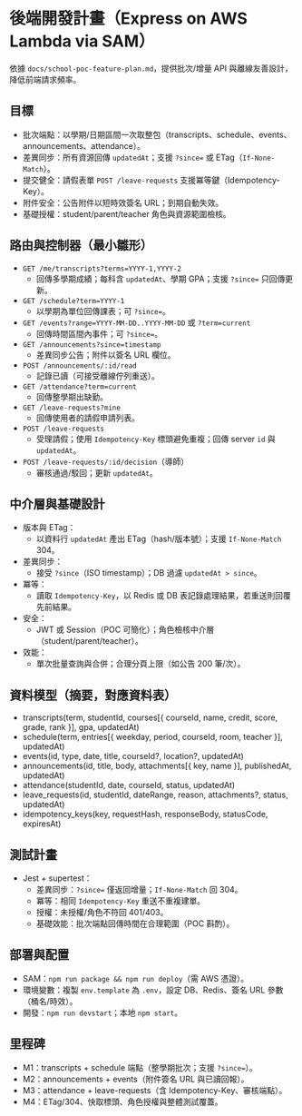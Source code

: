 # 後端開發計畫（Express on AWS Lambda via SAM）

依據 `docs/school-poc-feature-plan.md`，提供批次/增量 API 與離線友善設計，降低前端請求頻率。

## 目標
- 批次端點：以學期/日期區間一次取整包（transcripts、schedule、events、announcements、attendance）。
- 差異同步：所有資源回傳 `updatedAt`；支援 `?since=` 或 ETag（`If-None-Match`）。
- 提交健全：請假表單 `POST /leave-requests` 支援冪等鍵（Idempotency-Key）。
- 附件安全：公告附件以短時效簽名 URL；到期自動失效。
- 基礎授權：student/parent/teacher 角色與資源範圍檢核。

## 路由與控制器（最小雛形）
- `GET /me/transcripts?terms=YYYY-1,YYYY-2`
  - 回傳多學期成績；每科含 `updatedAt`、學期 GPA；支援 `?since=` 只回傳更新。
- `GET /schedule?term=YYYY-1`
  - 以學期為單位回傳課表；可 `?since=`。
- `GET /events?range=YYYY-MM-DD..YYYY-MM-DD` 或 `?term=current`
  - 回傳時間區間內事件；可 `?since=`。
- `GET /announcements?since=timestamp`
  - 差異同步公告；附件以簽名 URL 欄位。
- `POST /announcements/:id/read`
  - 記錄已讀（可接受離線佇列重送）。
- `GET /attendance?term=current`
  - 回傳整學期出缺勤。
- `GET /leave-requests?mine`
  - 回傳使用者的請假申請列表。
- `POST /leave-requests`
  - 受理請假；使用 `Idempotency-Key` 標頭避免重複；回傳 server `id` 與 `updatedAt`。
- `POST /leave-requests/:id/decision`（導師）
  - 審核通過/駁回；更新 `updatedAt`。

## 中介層與基礎設計
- 版本與 ETag：
  - 以資料行 `updatedAt` 產出 ETag（hash/版本號）；支援 `If-None-Match` 304。
- 差異同步：
  - 接受 `?since`（ISO timestamp）；DB 過濾 `updatedAt > since`。
- 冪等：
  - 讀取 `Idempotency-Key`，以 Redis 或 DB 表記錄處理結果，若重送則回覆先前結果。
- 安全：
  - JWT 或 Session（POC 可簡化）；角色檢核中介層（student/parent/teacher）。
- 效能：
  - 單次批量查詢與合併；合理分頁上限（如公告 200 筆/次）。

## 資料模型（摘要，對應資料表）
- transcripts(term, studentId, courses[{ courseId, name, credit, score, grade, rank }], gpa, updatedAt)
- schedule(term, entries[{ weekday, period, courseId, room, teacher }], updatedAt)
- events(id, type, date, title, courseId?, location?, updatedAt)
- announcements(id, title, body, attachments[{ key, name }], publishedAt, updatedAt)
- attendance(studentId, date, courseId, status, updatedAt)
- leave_requests(id, studentId, dateRange, reason, attachments?, status, updatedAt)
- idempotency_keys(key, requestHash, responseBody, statusCode, expiresAt)

## 測試計畫
- Jest + supertest：
  - 差異同步：`?since=` 僅返回增量；`If-None-Match` 回 304。
  - 冪等：相同 `Idempotency-Key` 重送不重複建單。
  - 授權：未授權/角色不符回 401/403。
  - 基礎效能：批次端點回傳時間在合理範圍（POC 斟酌）。

## 部署與配置
- SAM：`npm run package && npm run deploy`（需 AWS 憑證）。
- 環境變數：複製 `env.template` 為 `.env`，設定 DB、Redis、簽名 URL 參數（桶名/時效）。
- 開發：`npm run devstart`；本地 `npm start`。

## 里程碑
- M1：transcripts + schedule 端點（整學期批次；支援 `?since=`）。
- M2：announcements + events（附件簽名 URL 與已讀回報）。
- M3：attendance + leave-requests（含 Idempotency-Key、審核端點）。
- M4：ETag/304、快取標頭、角色授權與整體測試覆蓋。

